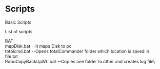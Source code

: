 # Scripts
Basic Scripts

List of scripts

BAT\
mapDisk.bat --It maps Disk to pc\
totalcmd.bat --Opens totalCommander folder which location is saved in file.txt\
RoboCopyBackUpWL.bat --Copies one folder to other and creates log file\
